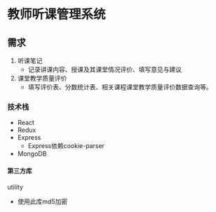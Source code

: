 # 教师听课管理系统

## 需求

1. 听课笔记
    * 记录讲课内容、授课及其课堂情况评价、填写意见与建议
2. 课堂教学质量评价
    * 填写评价表、分数统计表、相关课程课堂教学质量评价数据查询等。

### 技术栈
* React
* Redux
* Express
    - Express依赖cookie-parser
* MongoDB

#### 第三方库

utility

* 使用此库md5加密 
